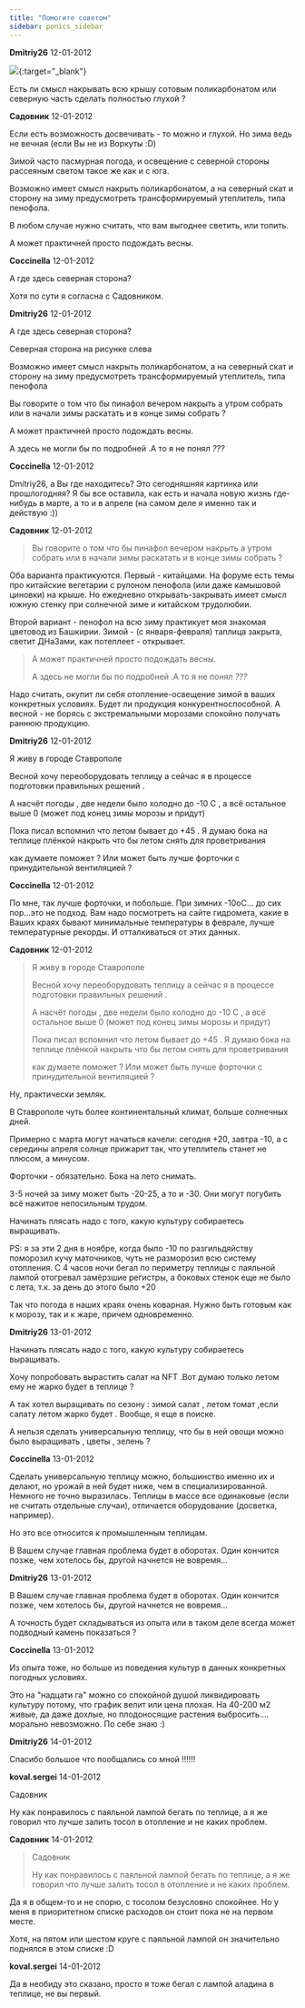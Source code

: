 ```yaml
---
title: "Помогите советом"
sidebar: ponics_sidebar
---
```


**Dmitriy26** 12-01-2012

[![](/imagehost/thumbs/0014.jpg)](https://t.me/ponics_ru_files/7085){:target="_blank"}

Есть ли смысл накрывать всю крышу сотовым поликарбонатом или северную часть сделать полностью глухой ?


**Садовник** 12-01-2012

Если есть возможность досвечивать - то можно и глухой. Но зима ведь не вечная (если Вы не из Воркуты :D)

Зимой часто пасмурная погода, и освещение с северной стороны рассеяным светом такое же как и с юга.

Возможно имеет смысл накрыть поликарбонатом, а на северный скат и сторону на зиму предусмотреть трансформируемый утеплитель, типа пенофола.

В любом случае нужно считать, что вам выгоднее светить, или топить.

А может практичней просто подождать весны.


**Coccinella** 12-01-2012

А где здесь северная сторона?

Хотя по сути я согласна с Садовником.


**Dmitriy26** 12-01-2012

А где здесь северная сторона?

Северная сторона на рисунке слева

Возможно имеет смысл накрыть поликарбонатом, а на северный скат и сторону на зиму предусмотреть трансформируемый утеплитель, типа пенофола 

Вы говорите о том что бы пинафол вечером накрыть а утром собрать или в начали зимы раскатать и в конце зимы собрать ?

А может практичней просто подождать весны.

А здесь не могли бы по подробней .А то я не понял *???*


**Coccinella** 12-01-2012

Dmitriy26, а Вы где находитесь? Это сегодняшняя картинка или прошлогодняя? Я бы все оставила, как есть и начала новую жизнь где-нибудь в марте, а то и в апреле (на самом деле я именно так и действую :))


**Садовник** 12-01-2012

> Вы говорите о том что бы пинафол вечером накрыть а утром собрать или в начали зимы раскатать и в конце зимы собрать ?

Оба варианта практикуются. Первый - китайцами. На форуме есть темы про китайские вегетарии с рулоном пенофола (или даже камышовой циновки) на крыше. Но ежедневно открывать-закрывать имеет смысл южную стенку при солнечной зиме и китайском трудолюбии.

Второй вариант - пенофол на всю зиму практикует моя знакомая цветовод из Башкирии. Зимой - (с января-февраля) таплица закрыта, светит ДНаЗами, как потеплеет - открывает.

> А может практичней просто подождать весны.
> 
> А здесь не могли бы по подробней .А то я не понял *???*

Надо считать, окупит ли себя отопление-освещение зимой в ваших конкретных условиях. Будет ли продукция конкурентноспособной. А весной - не борясь с экстремальными морозами спокойно получать раннюю продукцию.


**Dmitriy26** 12-01-2012

Я живу в городе Ставрополе 

Весной хочу переоборудовать теплицу а сейчас я в процессе подготовки правильных решений .

А насчёт погоды , две недели было холодно до -10 С , а всё остальное выше 0 (может под конец зимы морозы и придут)

Пока писал вспомнил что летом бывает до +45 . Я думаю бока на теплице плёнкой накрыть что бы летом снять для проветривания 

как думаете поможет ? Или может быть лучше форточки с принудительной вентиляцией ?


**Coccinella** 12-01-2012

По мне, так лучше форточки, и побольше. При зимних -10оС... до сих пор...это не подход. Вам надо посмотреть на сайте гидромета, какие в Ваших краях бывают минимальные температуры в феврале, лучше температурные рекорды. И отталкиваться от этих данных.


**Садовник** 12-01-2012

> Я живу в городе Ставрополе 
> 
> Весной хочу переоборудовать теплицу а сейчас я в процессе подготовки правильных решений .
> 
> А насчёт погоды , две недели было холодно до -10 С , а всё остальное выше 0 (может под конец зимы морозы и придут)
> 
> Пока писал вспомнил что летом бывает до +45 . Я думаю бока на теплице плёнкой накрыть что бы летом снять для проветривания 
> 
> как думаете поможет ? Или может быть лучше форточки с принудительной вентиляцией ?

Ну, практически земляк. 

В Ставрополе чуть более континентальный климат, больше солнечных дней.

Примерно с марта могут начаться качели: сегодня +20, завтра -10, а с середины апреля солнце прижарит так, что утеплитель станет не плюсом, а минусом. 

Форточки - обязательно. Бока на лето снимать.

3-5 ночей за зиму может быть -20-25, а то и -30. Они могут погубить всё нажитое непосильным трудом.

Начинать плясать надо с того, какую культуру собираетесь выращивать.

PS: я за эти 2 дня в ноябре, когда было -10 по разгильдяйству поморозил кучу маточников, чуть не разморозил всю систему отопления. С 4 часов ночи бегал по периметру теплицы с паяльной лампой отогревал замёрзшие регистры, а боковых стенок еще не было с лета, т.к. за день до этого было +20

Так что погода в наших краях очень коварная. Нужно быть готовым как к морозу, так и к жаре, причем одновременно. 


**Dmitriy26** 13-01-2012

Начинать плясать надо с того, какую культуру собираетесь выращивать.

Хочу попробовать вырастить салат на NFT .Вот думаю только летом ему не жарко будет в теплице ?

А так хотел выращивать по сезону : зимой салат , летом томат ,если салату летом жарко будет . Вообще, я еще в поиске.

А нельзя сделать универсальную теплицу, что бы в ней овощи можно было выращивать , цветы , зелень ? 



**Coccinella** 13-01-2012

Сделать универсальную теплицу можно, большинство именно их и делают, но урожай в ней будет ниже, чем в специализированной. Немного не точно выразилась. Теплицы в массе все одинаковые (если не считать отдельные случаи), отличается оборудование (досветка, например).

Но это все относится к промышленным теплицам.

В Вашем случае главная проблема будет в оборотах. Один кончится позже, чем хотелось бы, другой начнется не вовремя...


**Dmitriy26** 13-01-2012

В Вашем случае главная проблема будет в оборотах. Один кончится позже, чем хотелось бы, другой начнется не вовремя...

А точность будет складываться из опыта или в таком деле всегда может подводный камень показаться ?


**Coccinella** 13-01-2012

Из опыта тоже, но больше из поведения культур в данных конкретных погодных условиях.

Это на "надцати га" можно со спокойной душой ликвидировать культуру потому, что график велит или цена плохая. На 40-200 м2 живые, да даже дохлые, но плодоносящие растения выбросить.... морально невозможно. По себе знаю :)


**Dmitriy26** 14-01-2012

Спасибо большое что пообщались со мной !!!!!!


**koval.sergei** 14-01-2012

Садовник 

Ну как понравилось с паяльной лампой бегать по теплице, а я же говорил что лучше залить тосол в отопление и не каких проблем.


**Садовник** 14-01-2012

> Садовник 
> 
> Ну как понравилось с паяльной лампой бегать по теплице, а я же говорил что лучше залить тосол в отопление и не каких проблем.

Да я в общем-то и не спорю, с тосолом безусловно спокойнее. Но у меня в приоритетном списке расходов он стоит пока не на первом месте.

Хотя, на пятом или шестом круге с паяльной лампой он значительно поднялся в этом списке :D


**koval.sergei** 14-01-2012

Да в необиду это сказано, просто я тоже бегал с лампой аладина в теплице, не вы первый.


